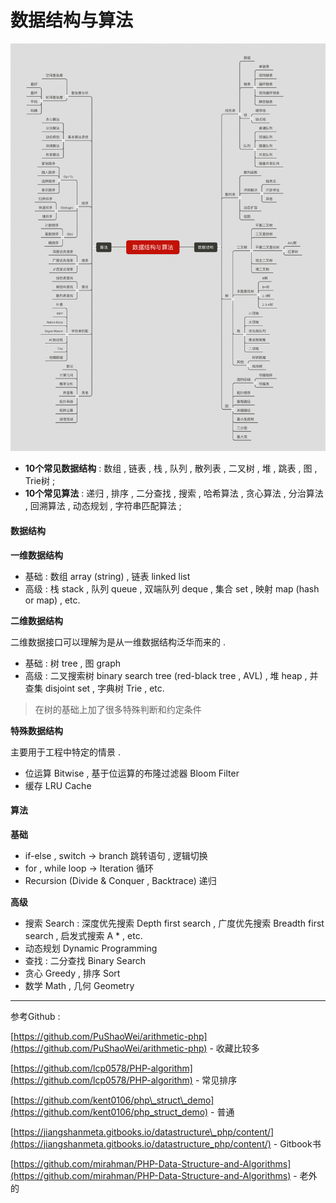 # 数据结构与算法

![](/assets/数据结构与算法.png)

* **10个常见数据结构** : 数组 , 链表 , 栈 , 队列 , 散列表 , 二叉树 , 堆 , 跳表 , 图 , Trie树 ; 
* **10个常见算法** : 递归 , 排序 , 二分查找 , 搜索 , 哈希算法 , 贪心算法 , 分治算法 , 回溯算法 , 动态规划 , 字符串匹配算法 ; 

#### 数据结构

**一维数据结构**

* 基础 : 数组 array \(string\) , 链表 linked list
* 高级 : 栈 stack , 队列 queue , 双端队列 deque , 集合 set , 映射 map \(hash or map\) , etc.

**二维数据结构**

二维数据接口可以理解为是从一维数据结构泛华而来的 .

* 基础 : 树 tree , 图 graph
* 高级 : 二叉搜索树 binary search tree \(red-black tree , AVL\) , 堆 heap , 并查集 disjoint set , 字典树 Trie , etc.

> 在树的基础上加了很多特殊判断和约定条件

**特殊数据结构**

主要用于工程中特定的情景 .

* 位运算 Bitwise , 基于位运算的布隆过滤器 Bloom Filter
* 缓存 LRU Cache

#### 算法

**基础**

* if-else , switch -&gt; branch 跳转语句 , 逻辑切换
* for , while loop -&gt; Iteration 循环
* Recursion \(Divide & Conquer , Backtrace\) 递归

**高级**

* 搜索 Search : 深度优先搜索 Depth first search , 广度优先搜索 Breadth first search , 启发式搜索 A \* , etc.
* 动态规划 Dynamic Programming
* 查找 : 二分查找 Binary Search
* 贪心 Greedy , 排序 Sort
* 数学 Math , 几何 Geometry

---

参考Github :

[https://github.com/PuShaoWei/arithmetic-php](https://github.com/PuShaoWei/arithmetic-php) - 收藏比较多

[https://github.com/lcp0578/PHP-algorithm](https://github.com/lcp0578/PHP-algorithm) - 常见排序

[https://github.com/kent0106/php\_struct\_demo](https://github.com/kent0106/php_struct_demo) - 普通

[https://jiangshanmeta.gitbooks.io/datastructure\_php/content/](https://jiangshanmeta.gitbooks.io/datastructure_php/content/) - Gitbook书

[https://github.com/mirahman/PHP-Data-Structure-and-Algorithms](https://github.com/mirahman/PHP-Data-Structure-and-Algorithms) - 老外的

